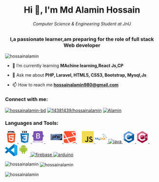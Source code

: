 <h1 align="center">Hi 👋, I'm Md Alamin Hossain</h1>
<h6 align="center">Computer Science & Engineering Student at JnU</h6>

<h3 align="center">I,a passionate learner,am preparing for the role of full stack Web developer</h3>

<p align="left"> <img
        src="https://komarev.com/ghpvc/?username=hossainalamin&label=Profile%20views&color=0e75b6&style=flat"
        alt="hossainalamin"/> </p>

- 🌱 I’m currently learning **MAchine learning,React Js,CP**

- 💬 Ask me about **PHP, Laravel, HTML5, CSS3, Bootstrap, Mysql,Js**

- 📫 How to reach me **hossainalamin980@gmail.com**

<h3 align="left">Connect with me:</h3>
<p align="left">
    <a href="https://www.linkedin.com/in/md-al-amin-hossain-a281071b8" target="_blank"><img align="center"
            src="https://cdn.jsdelivr.net/npm/simple-icons@4.20.0/icons/linkedin.svg" alt="hossainalamin-bd" height="30"
            width="40" /></a>
    <a href="https://stackoverflow.com/users/13541601/md-alamin-hossain" target="_blank"><img align="center"
            src="https://cdn.jsdelivr.net/npm/simple-icons@4.20.0/icons/stackoverflow.svg" alt="14381439/hossainalamin"
            height="30" width="40" /></a>
    <a href="https://www.facebook.com/profile.php?id=100008269657137" target="_blank"><img align="center"
            src="https://cdn.jsdelivr.net/npm/simple-icons@4.20.0/icons/facebook.svg" alt="Alamin" height="30"
            width="40" /></a>
</p>

<h3 align="left">Languages and Tools:</h3>
<p align="left">
        <a href="https://www.w3.org/html/" target="_blank"> <img
                src="https://raw.githubusercontent.com/devicons/devicon/master/icons/html5/html5-original-wordmark.svg"
                alt="html5" width="40" height="40" />
        </a>
        <a href="https://www.w3schools.com/css/" target="_blank">
            <img src="https://raw.githubusercontent.com/devicons/devicon/master/icons/css3/css3-original-wordmark.svg"
                alt="css3" width="40" height="40" />
        </a>
        <a href="https://getbootstrap.com" target="_blank"> <img
                src="https://raw.githubusercontent.com/devicons/devicon/master/icons/bootstrap/bootstrap-plain-wordmark.svg"
                alt="bootstrap" width="40" height="40" />
        </a> &nbsp&nbsp&nbsp
        <a href="https://www.php.org" target="_blank"> <img
                src="https://raw.githubusercontent.com/devicons/devicon/master/icons/php/php-original.svg"
                alt="php" width="40" height="40" />
        </a>
        <a href="https://www.laravel.com" target="_blank"> <img
                src="https://github.com/devicons/devicon/blob/master/icons/laravel/laravel-plain.svg"
                alt="laravel" width="40" height="40" />
        </a> &nbsp&nbsp&nbsp
        <a href="https://developer.mozilla.org/en-US/docs/Web/JavaScript" target="_blank"> <img src="https://raw.githubusercontent.com/devicons/devicon/master/icons/javascript/javascript-original.svg"alt="javascript" width="40" height="40" />
        <a href="https://www.mysql.com/" target="_blank">
        <img  src="https://raw.githubusercontent.com/devicons/devicon/master/icons/mysql/mysql-original-wordmark.svg" alt="mysql" width="40" height="40" />
        </a>
        <a href="https://www.java.com" target="_blank"> 
        <img src="https://raw.githubusercontent.com/devicons/devicon/master/icons/java java-original.svg" alt="java"width="40" height="40" />
        </a>
        <a href="https://www.cprogramming.com/" target="_blank"><img src="https://raw.githubusercontent.com/devicons/devicon/master/icons/c/c-original.svg" alt="c" width="40" height="40" />
        </a>
        <a href="https://www.w3schools.com/cpp/" target="_blank"> <img
                src="https://raw.githubusercontent.com/devicons/devicon/master/icons/cplusplus/cplusplus-original.svg"
                alt="cplusplus" width="40" height="40" />
        </a> &nbsp&nbsp&nbsp
        <a href="https://developer.android.com" target="_blank"> <img
                src="https://raw.githubusercontent.com/devicons/devicon/master/icons/android/android-original-wordmark.svg"
                alt="android" width="40" height="40" />
        </a>
        <a href="https://firebase.google.com/" target="_blank"> <img
                src="https://www.vectorlogo.zone/logos/firebase/firebase-icon.svg" alt="firebase" width="40"
                height="40" />
        </a>
        <a href="https://www.arduino.cc/" target="_blank"> <img
                src="https://cdn.worldvectorlogo.com/logos/arduino-1.svg" alt="arduino" width="40" height="40" />
        </a>
        <img align="left" alt="Visual Studio Code" width="40px" src="https://raw.githubusercontent.com/github/explore/80688e429a7d4ef2fca1e82350fe8e3517d3494d/topics/visual-studio-code/visual-studio-code.png" />

</p>

<p><img align="left"
        src="https://github-readme-stats.vercel.app/api/top-langs?username=hossainalamin&show_icons=true&locale=en&layout=compact"
        alt="hossainalamin" /></p>

<p>&nbsp;<img align="center"
        src="https://github-readme-stats.vercel.app/api?username=hossainalamin&show_icons=true&locale=en"
        alt="hossainalamin" /></p>

<p><img align="center" src="https://github-readme-streak-stats.herokuapp.com/?user=hossainalamin&" alt="hossainalamin" />
</p>
